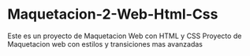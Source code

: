 # Maquetacion-2-Web-Html-Css
Este es un proyecto de Maquetacion Web con HTML y CSS
Proyecto de Maquetacion web con estilos y transiciones mas avanzadas
